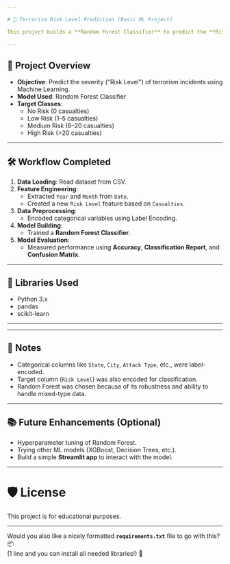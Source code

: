 ```yaml
---

# 🎯 Terrorism Risk Level Prediction (Basic ML Project)

This project builds a **Random Forest Classifier** to predict the **Risk Level** (No Risk, Low, Medium, High) of terrorism incidents based on features extracted from real-world data.

---
```


## 📑 Project Overview

- **Objective**: Predict the severity ("Risk Level") of terrorism incidents using Machine Learning.
- **Model Used**: Random Forest Classifier
- **Target Classes**:
  - No Risk (0 casualties)
  - Low Risk (1–5 casualties)
  - Medium Risk (6–20 casualties)
  - High Risk (>20 casualties)

---

## 🛠️ Workflow Completed
1. **Data Loading**: Read dataset from CSV.
2. **Feature Engineering**:
   - Extracted `Year` and `Month` from `Date`.
   - Created a new `Risk Level` feature based on `Casualties`.
3. **Data Preprocessing**:
   - Encoded categorical variables using Label Encoding.
4. **Model Building**:
   - Trained a **Random Forest Classifier**.
5. **Model Evaluation**:
   - Measured performance using **Accuracy**, **Classification Report**, and **Confusion Matrix**.

---

## 🧪 Libraries Used
- Python 3.x
- pandas
- scikit-learn

---



---

## 📌 Notes
- Categorical columns like `State`, `City`, `Attack Type`, etc., were label-encoded.
- Target column (`Risk Level`) was also encoded for classification.
- Random Forest was chosen because of its robustness and ability to handle mixed-type data.

---

## 📚 Future Enhancements (Optional)
- Hyperparameter tuning of Random Forest.
- Trying other ML models (XGBoost, Decision Trees, etc.).
- Build a simple **Streamlit app** to interact with the model.

---

# 🛡️ License
This project is for educational purposes.

---

Would you also like a nicely formatted **`requirements.txt`** file to go with this? 📦  
(1 line and you can install all needed libraries!) 🚀
